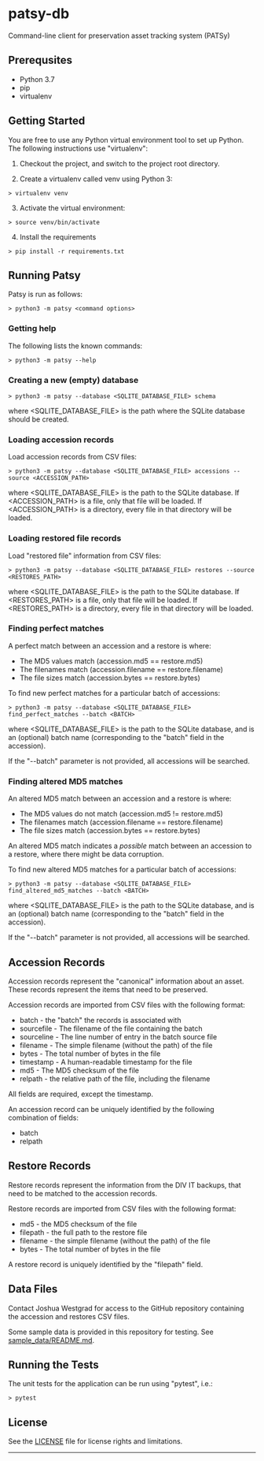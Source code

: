 # patsy-db

Command-line client for preservation asset tracking system (PATSy)

## Prerequsites

* Python 3.7
* pip
* virtualenv

## Getting Started

You are free to use any Python virtual environment tool to set up Python. The
following instructions use "virtualenv":

1) Checkout the project, and switch to the project root directory.

2) Create a virtualenv called venv using Python 3:

```
> virtualenv venv
```

3) Activate the virtual environment:

```
> source venv/bin/activate
```

4) Install the requirements

```
> pip install -r requirements.txt
```

## Running Patsy

Patsy is run as follows:

```
> python3 -m patsy <command options>
```

### Getting help

The following lists the known commands:

```
> python3 -m patsy --help
```

### Creating a new (empty) database

```
> python3 -m patsy --database <SQLITE_DATABASE_FILE> schema 
```

where <SQLITE_DATABASE_FILE> is the path where the SQLite database should be
created.

### Loading accession records

Load accession records from CSV files:

```
> python3 -m patsy --database <SQLITE_DATABASE_FILE> accessions --source <ACCESSION_PATH>
```

where <SQLITE_DATABASE_FILE> is the path to the SQLite database. If
<ACCESSION_PATH> is a file, only that file will be loaded. If <ACCESSION_PATH>
is a directory, every file in that directory will be loaded.

### Loading restored file records

Load "restored file" information from CSV files:

```
> python3 -m patsy --database <SQLITE_DATABASE_FILE> restores --source <RESTORES_PATH>
```

where <SQLITE_DATABASE_FILE> is the path to the SQLite database. If
<RESTORES_PATH> is a file, only that file will be loaded. If <RESTORES_PATH>
is a directory, every file in that directory will be loaded.

### Finding perfect matches

A perfect match between an accession and a restore is where:

* The MD5 values match (accession.md5 == restore.md5)
* The filenames match (accession.filename == restore.filename)
* The file sizes match (accession.bytes == restore.bytes)

To find new perfect matches for a particular batch of accessions:

```
> python3 -m patsy --database <SQLITE_DATABASE_FILE> find_perfect_matches --batch <BATCH>
```

where <SQLITE_DATABASE_FILE> is the path to the SQLite database, and <BATCH> is
an (optional) batch name (corresponding to the "batch" field in the accession).

If the "--batch" parameter is not provided, all accessions will be searched.

### Finding altered MD5 matches

An altered MD5 match between an accession and a restore is where:

* The MD5 values do not match (accession.md5 != restore.md5)
* The filenames match (accession.filename == restore.filename)
* The file sizes match (accession.bytes == restore.bytes)

An altered MD5 match indicates a *possible* match between an accession to a
restore, where there might be data corruption.

To find new altered MD5 matches for a particular batch of accessions:

```
> python3 -m patsy --database <SQLITE_DATABASE_FILE> find_altered_md5_matches --batch <BATCH>
```

where <SQLITE_DATABASE_FILE> is the path to the SQLite database, and <BATCH> is
an (optional) batch name (corresponding to the "batch" field in the accession).

If the "--batch" parameter is not provided, all accessions will be searched.

## Accession Records

Accession records represent the "canonical" information about an asset. These
records represent the items that need to be preserved.

Accession records are imported from CSV files with the following format:

* batch - the "batch" the records is associated with
* sourcefile - The filename of the file containing the batch
* sourceline - The line number of entry in the batch source file
* filename - The simple filename (without the path) of the file
* bytes - The total number of bytes in the file
* timestamp - A human-readable timestamp for the file
* md5 - The MD5 checksum of the file
* relpath - the relative path of the file, including the filename

All fields are required, except the timestamp.

An accession record can be uniquely identified by the following combination
of fields:

* batch
* relpath

## Restore Records

Restore records represent the information from the DIV IT backups, that need
to be matched to the accession records.

Restore records are imported from CSV files with the following format:

* md5 - the MD5 checksum of the file
* filepath - the full path to the restore file
* filename - the simple filename (without the path) of the file
* bytes - The total number of bytes in the file

A restore record is uniquely identified by the "filepath" field.

## Data Files

Contact Joshua Westgrad for access to the GitHub repository containing the
accession and restores CSV files.

Some sample data is provided in this repository for testing. See
[sample_data/README.md][2].

## Running the Tests

The unit tests for the application can be run using "pytest", i.e.:

```
> pytest
```

## License

See the [LICENSE](LICENSE) file for license rights and limitations.

---

[1]: https://docs.python-guide.org/dev/virtualenvs/#virtualenvwrapper
[2]: sample_data/README.md
